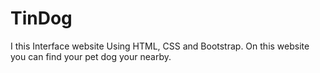 # TinDog
I this Interface website Using HTML, CSS and Bootstrap. On this website you can find your pet dog your nearby.
